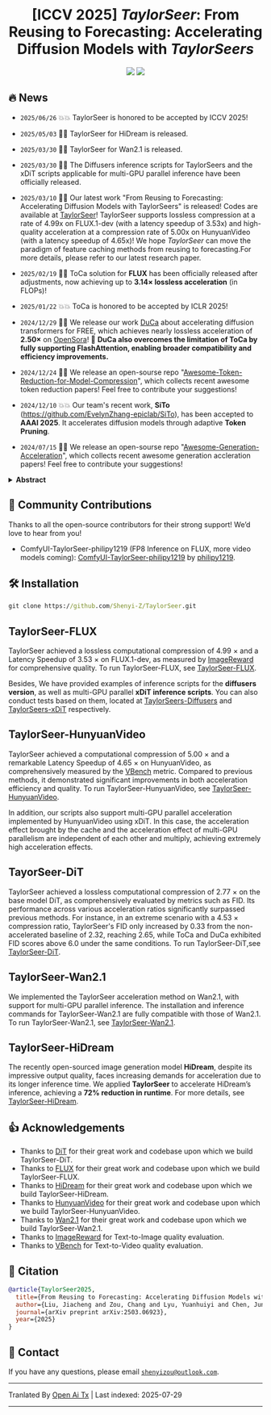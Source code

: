<div align=center>
  
# [ICCV 2025] *TaylorSeer*: From Reusing to Forecasting: Accelerating Diffusion Models with *TaylorSeers*

<p>
<a href='https://arxiv.org/abs/2503.06923'><img src='https://img.shields.io/badge/Paper-arXiv-red'></a>
<a href='https://taylorseer.github.io/TaylorSeer/'><img src='https://img.shields.io/badge/Project-Page-blue'></a>
</p>

</div>

## 🔥 News

* `2025/06/26` 💥💥 TaylorSeer is honored to be accepted by ICCV 2025!

* `2025/05/03` 🚀🚀 TaylorSeer for HiDream is released.

* `2025/03/30` 🚀🚀 TaylorSeer for Wan2.1 is released.

* `2025/03/30` 🚀🚀 The Diffusers inference scripts for TaylorSeers and the xDiT scripts applicable for multi-GPU parallel inference have been officially released.

* `2025/03/10` 🚀🚀 Our latest work "From Reusing to Forecasting: Accelerating Diffusion Models with TaylorSeers" is released! Codes are available at [TaylorSeer](https://github.com/Shenyi-Z/TaylorSeer)! TaylorSeer supports lossless compression at a rate of 4.99x on FLUX.1-dev (with a latency speedup of 3.53x) and high-quality acceleration at a compression rate of 5.00x on HunyuanVideo (with a latency speedup of 4.65x)! We hope *TaylorSeer* can move the paradigm of feature caching methods from reusing to forecasting.For more details, please refer to our latest research paper.
* `2025/02/19` 🚀🚀 ToCa solution for **FLUX** has been officially released after adjustments, now achieving up to **3.14× lossless acceleration** (in FLOPs)!
* `2025/01/22` 💥💥 ToCa is honored to be accepted by ICLR 2025!
* `2024/12/29` 🚀🚀 We release our work [DuCa](https://arxiv.org/abs/2412.18911) about accelerating diffusion transformers for FREE, which achieves nearly lossless acceleration of **2.50×** on [OpenSora](https://github.com/hpcaitech/Open-Sora)! 🎉 **DuCa also overcomes the limitation of ToCa by fully supporting FlashAttention, enabling broader compatibility and efficiency improvements.**
* `2024/12/24` 🤗🤗 We release an open-sourse repo "[Awesome-Token-Reduction-for-Model-Compression](https://github.com/xuyang-liu16/Awesome-Token-Reduction-for-Model-Compression)", which collects recent awesome token reduction papers! Feel free to contribute your suggestions!
* `2024/12/10` 💥💥 Our team's recent work, **SiTo** (https://github.com/EvelynZhang-epiclab/SiTo), has been accepted to **AAAI 2025**. It accelerates diffusion models through adaptive **Token Pruning**.
* `2024/07/15` 🤗🤗 We release an open-sourse repo "[Awesome-Generation-Acceleration](https://github.com/xuyang-liu16/Awesome-Generation-Acceleration)", which collects recent awesome generation accleration papers! Feel free to contribute your suggestions!

<details>
  <summary><strong>Abstract</strong></summary>

  Diffusion Transformers (DiT) have revolutionized high-fidelity image and video synthesis, yet their computational demands remain prohibitive for real-time applications. To solve this problem, feature caching has been proposed to accelerate diffusion models by caching the features in the previous timesteps and then reusing them in the following timesteps. However, at timesteps with significant intervals, the feature similarity in diffusion models decreases substantially, leading to a pronounced increase in errors introduced by feature caching, significantly harming the generation quality. To solve this problem, we propose TaylorSeer, which firstly shows that features of diffusion models at future timesteps can be predicted based on their values at previous timesteps. Based on the fact that features change slowly and continuously across timesteps, TaylorSeer employs a differential method to approximate the higher-order derivatives of features and predict features in future timesteps with Taylor series expansion. Extensive experiments demonstrate its significant effectiveness in both image and video synthesis, especially in high acceleration ratios. For instance, it achieves an almost lossless acceleration of 4.99 $\times$ on FLUX and 5.00 $\times$ on HunyuanVideo without additional training. On DiT, it achieves $3.41$ lower FID compared with previous SOTA at $4.53$ $\times$ acceleration.

</details>

## 🧩 Community Contributions

Thanks to all the open-source contributors for their strong support! We’d love to hear from you!

* ComfyUI-TaylorSeer-philipy1219 (FP8 Inference on FLUX, more video models coming): [ComfyUI-TaylorSeer-philipy1219](https://github.com/philipy1219/ComfyUI-TaylorSeer) by [philipy1219](https://github.com/philipy1219).

## 🛠 Installation

``` cmd
git clone https://github.com/Shenyi-Z/TaylorSeer.git
```
## TaylorSeer-FLUX

TaylorSeer achieved a lossless computational compression of 4.99 $\times$ and a Latency Speedup of 3.53 $\times$ on FLUX.1-dev, as measured by [ImageReward](https://github.com/THUDM/ImageReward) for comprehensive quality. To run TaylorSeer-FLUX, see [TaylorSeer-FLUX](https://raw.githubusercontent.com/Shenyi-Z/TaylorSeer/main/TaylorSeer-FLUX.md).

Besides, We have provided examples of inference scripts for the **diffusers version**, as well as multi-GPU parallel **xDiT inference scripts**. You can also conduct tests based on them, located at [TaylorSeers-Diffusers](./TaylorSeers-Diffusers ) and [TaylorSeers-xDiT](./TaylorSeers-xDiT) respectively.

## TaylorSeer-HunyuanVideo

TaylorSeer achieved a computational compression of 5.00 $\times$ and a remarkable Latency Speedup of 4.65 $\times$ on HunyuanVideo, as comprehensively measured by the [VBench](https://github.com/Vchitect/VBench) metric. Compared to previous methods, it demonstrated significant improvements in both acceleration efficiency and quality. To run TaylorSeer-HunyuanVideo, see [TaylorSeer-HunyuanVideo](https://raw.githubusercontent.com/Shenyi-Z/TaylorSeer/main/TaylorSeer-HunyuanVideo.md).

In addition, our scripts also support multi-GPU parallel acceleration implemented by HunyuanVideo using xDiT. In this case, the acceleration effect brought by the cache and the acceleration effect of multi-GPU parallelism are independent of each other and multiply, achieving extremely high acceleration effects.

## TayorSeer-DiT

TaylorSeer achieved a lossless computational compression of 2.77 $\times$ on the base model DiT, as comprehensively evaluated by metrics such as FID. Its performance across various acceleration ratios significantly surpassed previous methods. For instance, in an extreme scenario with a 4.53 $\times$ compression ratio, TaylorSeer's FID only increased by 0.33 from the non-accelerated baseline of 2.32, reaching 2.65, while ToCa and DuCa exhibited FID scores above 6.0 under the same conditions. To run TaylorSeer-DiT,see [TaylorSeer-DiT](https://raw.githubusercontent.com/Shenyi-Z/TaylorSeer/main/TaylorSeer-DiT.md).

## TaylorSeer-Wan2.1

We implemented the TaylorSeer acceleration method on Wan2.1, with support for multi-GPU parallel inference. The installation and inference commands for TaylorSeer-Wan2.1 are fully compatible with those of Wan2.1. To run TaylorSeer-Wan2.1, see [TaylorSeer-Wan2.1](https://raw.githubusercontent.com/Shenyi-Z/TaylorSeer/main/TaylorSeer-Wan2.1.md).

## TaylorSeer-HiDream

The recently open-sourced image generation model **HiDream**, despite its impressive output quality, faces increasing demands for acceleration due to its longer inference time. We applied **TaylorSeer** to accelerate HiDream’s inference, achieving a **72% reduction in runtime**. For more details, see [TaylorSeer-HiDream](https://raw.githubusercontent.com/Shenyi-Z/TaylorSeer/main/TaylorSeer-HiDream.md).

## 👍 Acknowledgements

- Thanks to [DiT](https://github.com/facebookresearch/DiT) for their great work and codebase upon which we build TaylorSeer-DiT.
- Thanks to [FLUX](https://github.com/black-forest-labs/flux) for their great work and codebase upon which we build TaylorSeer-FLUX.
- Thanks to [HiDream](https://github.com/HiDream-ai/HiDream-I1) for their great work and codebase upon which we build TaylorSeer-HiDream.
- Thanks to [HunyuanVideo](https://github.com/Tencent/HunyuanVideo) for their great work and codebase upon which we build TaylorSeer-HunyuanVideo.
- Thanks to [Wan2.1](https://github.com/Wan-Video/Wan2.1) for their great work and codebase upon which we build TaylorSeer-Wan2.1.
- Thanks to [ImageReward](https://github.com/THUDM/ImageReward) for Text-to-Image quality evaluation.
- Thanks to [VBench](https://github.com/Vchitect/VBench) for Text-to-Video quality evaluation.


## 📌 Citation



```bibtex
@article{TaylorSeer2025,
  title={From Reusing to Forecasting: Accelerating Diffusion Models with TaylorSeers},
  author={Liu, Jiacheng and Zou, Chang and Lyu, Yuanhuiyi and Chen, Junjie and Zhang, Linfeng},
  journal={arXiv preprint arXiv:2503.06923},
  year={2025}
}
```

## :e-mail: Contact

If you have any questions, please email [`shenyizou@outlook.com`](https://raw.githubusercontent.com/Shenyi-Z/TaylorSeer/main/mailto:shenyizou@outlook.com).



---

Tranlated By [Open Ai Tx](https://github.com/OpenAiTx/OpenAiTx) | Last indexed: 2025-07-29

---